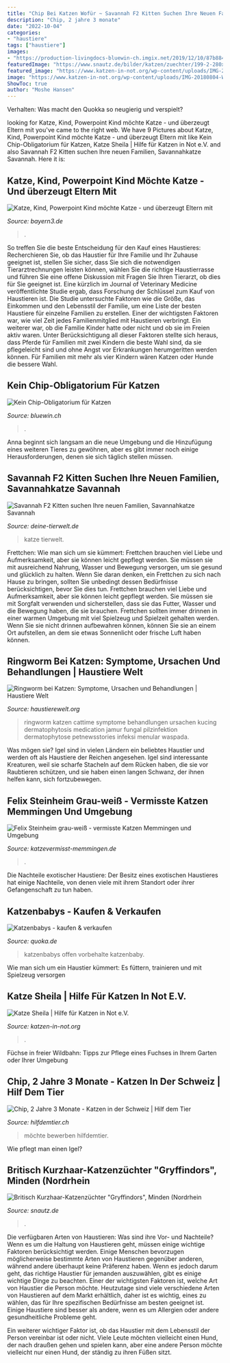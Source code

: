 ```yaml
---
title: "Chip Bei Katzen Wofür ~ Savannah F2 Kitten Suchen Ihre Neuen Familien, Savannahkatze Savannah"
description: "Chip, 2 jahre 3 monate"
date: "2022-10-04"
categories:
- "haustiere"
tags: ["haustiere"]
images:
- "https://production-livingdocs-bluewin-ch.imgix.net/2019/12/10/87b884c7-f710-4b7e-91a6-50e1a470ae94.jpeg?w=994&amp;auto=format"
featuredImage: "https://www.snautz.de/bilder/katzen/zuechter/199-2-280x280.jpg"
featured_image: "https://www.katzen-in-not.org/wp-content/uploads/IMG-20180804-WA0016-768x1365.jpg"
image: "https://www.katzen-in-not.org/wp-content/uploads/IMG-20180804-WA0016-768x1365.jpg"
ShowToc: true
author: "Moshe Hansen"
---
```



Verhalten: Was macht den Quokka so neugierig und verspielt?

	

		
looking for Katze, Kind, Powerpoint Kind möchte Katze - und überzeugt Eltern mit you've came to the right web. We have 9 Pictures about Katze, Kind, Powerpoint Kind möchte Katze - und überzeugt Eltern mit like Kein Chip-Obligatorium für Katzen, Katze Sheila | Hilfe für Katzen in Not e.V. and also Savannah F2 Kitten suchen Ihre neuen Familien, Savannahkatze Savannah. Here it is:
		
    
## Katze, Kind, Powerpoint Kind Möchte Katze - Und überzeugt Eltern Mit

<img loading=lazy src="https://img.br.de/a42baf23-b24f-4db1-805d-038ada061a27.jpeg" onerror="this.onerror=null;this.src='https://tse1.mm.bing.net/th?id=OIP.h-TPzIXVQeWBIzWkjf8u8AHaEK&amp;pid=15.1';" alt="Katze, Kind, Powerpoint Kind möchte Katze - und überzeugt Eltern mit">

_Source: bayern3.de_

>. 

	

So treffen Sie die beste Entscheidung für den Kauf eines Haustieres: Recherchieren Sie, ob das Haustier für Ihre Familie und Ihr Zuhause geeignet ist, stellen Sie sicher, dass Sie sich die notwendigen Tierarztrechnungen leisten können, wählen Sie die richtige Haustierrasse und führen Sie eine offene Diskussion mit Fragen Sie Ihren Tierarzt, ob dies für Sie geeignet ist.
Eine kürzlich im Journal of Veterinary Medicine veröffentlichte Studie ergab, dass Forschung der Schlüssel zum Kauf von Haustieren ist. Die Studie untersuchte Faktoren wie die Größe, das Einkommen und den Lebensstil der Familie, um eine Liste der besten Haustiere für einzelne Familien zu erstellen. Einer der wichtigsten Faktoren war, wie viel Zeit jedes Familienmitglied mit Haustieren verbringt. Ein weiterer war, ob die Familie Kinder hatte oder nicht und ob sie im Freien aktiv waren. Unter Berücksichtigung all dieser Faktoren stellte sich heraus, dass Pferde für Familien mit zwei Kindern die beste Wahl sind, da sie pflegeleicht sind und ohne Angst vor Erkrankungen herumgeritten werden können. Für Familien mit mehr als vier Kindern wären Katzen oder Hunde die bessere Wahl.

    
## Kein Chip-Obligatorium Für Katzen

<img loading=lazy src="https://production-livingdocs-bluewin-ch.imgix.net/2019/12/10/87b884c7-f710-4b7e-91a6-50e1a470ae94.jpeg?w=994&amp;auto=format" onerror="this.onerror=null;this.src='https://tse3.mm.bing.net/th?id=OIP.ToimqXsx1mEkd96_cyZ8dAHaEK&amp;pid=15.1';" alt="Kein Chip-Obligatorium für Katzen">

_Source: bluewin.ch_

>. 

	

Anna beginnt sich langsam an die neue Umgebung und die Hinzufügung eines weiteren Tieres zu gewöhnen, aber es gibt immer noch einige Herausforderungen, denen sie sich täglich stellen müssen.

    
## Savannah F2 Kitten Suchen Ihre Neuen Familien, Savannahkatze Savannah

<img loading=lazy src="https://www.deine-tierwelt.de/fotos/125333352_xl.jpg" onerror="this.onerror=null;this.src='https://tse2.mm.bing.net/th?id=OIP.fi7Wc9IXopLLiRP9qBD2nAHaJ4&amp;pid=15.1';" alt="Savannah F2 Kitten suchen Ihre neuen Familien, Savannahkatze Savannah">

_Source: deine-tierwelt.de_

>katze tierwelt. 

	

Frettchen: Wie man sich um sie kümmert: Frettchen brauchen viel Liebe und Aufmerksamkeit, aber sie können leicht gepflegt werden. Sie müssen sie mit ausreichend Nahrung, Wasser und Bewegung versorgen, um sie gesund und glücklich zu halten.
Wenn Sie daran denken, ein Frettchen zu sich nach Hause zu bringen, sollten Sie unbedingt dessen Bedürfnisse berücksichtigen, bevor Sie dies tun. Frettchen brauchen viel Liebe und Aufmerksamkeit, aber sie können leicht gepflegt werden. Sie müssen sie mit Sorgfalt verwenden und sicherstellen, dass sie das Futter, Wasser und die Bewegung haben, die sie brauchen. Frettchen sollten immer drinnen in einer warmen Umgebung mit viel Spielzeug und Spielzeit gehalten werden. Wenn Sie sie nicht drinnen aufbewahren können, können Sie sie an einem Ort aufstellen, an dem sie etwas Sonnenlicht oder frische Luft haben können.

    
## Ringworm Bei Katzen: Symptome, Ursachen Und Behandlungen | Haustiere Welt

<img loading=lazy src="https://haustierewelt.org/wp-content/uploads/2020/07/Ringworm-bei-Katzen-Symptome-Ursachen-und-Behandlungen.jpg" onerror="this.onerror=null;this.src='https://tse4.mm.bing.net/th?id=OIP.hu1VuvAw-XJTs6Sqe67FuAHaEM&amp;pid=15.1';" alt="Ringworm bei Katzen: Symptome, Ursachen und Behandlungen | Haustiere Welt">

_Source: haustierewelt.org_

>ringworm katzen cattime symptome behandlungen ursachen kucing dermatophytosis medication jamur fungal pilzinfektion dermatophytose petnewsstories infeksi menular waspada. 

	

Was mögen sie?
Igel sind in vielen Ländern ein beliebtes Haustier und werden oft als Haustiere der Reichen angesehen. Igel sind interessante Kreaturen, weil sie scharfe Stacheln auf dem Rücken haben, die sie vor Raubtieren schützen, und sie haben einen langen Schwanz, der ihnen helfen kann, sich fortzubewegen.

    
## Felix Steinheim Grau-weiß - Vermisste Katzen Memmingen Und Umgebung

<img loading=lazy src="http://www.katzevermisst-memmingen.de/images/IMG-20200129-WA0006.jpg" onerror="this.onerror=null;this.src='https://tse1.mm.bing.net/th?id=OIP.4wbDUorjWYht7hUg5AofdQAAAA&amp;pid=15.1';" alt="Felix Steinheim grau-weiß - vermisste Katzen Memmingen und Umgebung">

_Source: katzevermisst-memmingen.de_

>. 

	

Die Nachteile exotischer Haustiere: Der Besitz eines exotischen Haustieres hat einige Nachteile, von denen viele mit ihrem Standort oder ihrer Gefangenschaft zu tun haben.

    
## Katzenbabys - Kaufen &amp; Verkaufen

<img loading=lazy src="https://pic0.qimage.de/32/10/04/r238041032.jpg" onerror="this.onerror=null;this.src='https://tse2.mm.bing.net/th?id=OIP.Hh0r6c_pDGlIEn3Aop9NvgAAAA&amp;pid=15.1';" alt="Katzenbabys - kaufen &amp; verkaufen">

_Source: quoka.de_

>katzenbabys offen vorbehalte katzenbaby. 

	

Wie man sich um ein Haustier kümmert: Es füttern, trainieren und mit Spielzeug versorgen

    
## Katze Sheila | Hilfe Für Katzen In Not E.V.

<img loading=lazy src="https://www.katzen-in-not.org/wp-content/uploads/IMG-20180804-WA0016-768x1365.jpg" onerror="this.onerror=null;this.src='https://tse2.mm.bing.net/th?id=OIP._U5NnKt19Q8_t14bO0aoKwHaNK&amp;pid=15.1';" alt="Katze Sheila | Hilfe für Katzen in Not e.V.">

_Source: katzen-in-not.org_

>. 

	

Füchse in freier Wildbahn: Tipps zur Pflege eines Fuchses in Ihrem Garten oder Ihrer Umgebung

    
## Chip, 2 Jahre 3 Monate - Katzen In Der Schweiz | Hilf Dem Tier

<img loading=lazy src="https://www.hilfdemtier.ch/public/images/customers/hilfdemtier.ch/5iuY.jpg" onerror="this.onerror=null;this.src='https://tse1.mm.bing.net/th?id=OIP.L10nsC2oX9bd-VFrDCL2_wHaFj&amp;pid=15.1';" alt="Chip, 2 Jahre 3 Monate - Katzen in der Schweiz | Hilf dem Tier">

_Source: hilfdemtier.ch_

>möchte bewerben hilfdemtier. 

	

Wie pflegt man einen Igel?

    
## Britisch Kurzhaar-Katzenzüchter &quot;Gryffindors&quot;, Minden (Nordrhein

<img loading=lazy src="https://www.snautz.de/bilder/katzen/zuechter/199-2-280x280.jpg" onerror="this.onerror=null;this.src='https://tse1.mm.bing.net/th?id=OIP.h7su6FJz8TOD-LH1x-KtWQHaHa&amp;pid=15.1';" alt="Britisch Kurzhaar-Katzenzüchter &quot;Gryffindors&quot;, Minden (Nordrhein">

_Source: snautz.de_

>. 

	

Die verfügbaren Arten von Haustieren: Was sind ihre Vor- und Nachteile?
Wenn es um die Haltung von Haustieren geht, müssen einige wichtige Faktoren berücksichtigt werden. Einige Menschen bevorzugen möglicherweise bestimmte Arten von Haustieren gegenüber anderen, während andere überhaupt keine Präferenz haben. Wenn es jedoch darum geht, das richtige Haustier für jemanden auszuwählen, gibt es einige wichtige Dinge zu beachten.
Einer der wichtigsten Faktoren ist, welche Art von Haustier die Person möchte. Heutzutage sind viele verschiedene Arten von Haustieren auf dem Markt erhältlich, daher ist es wichtig, eines zu wählen, das für Ihre spezifischen Bedürfnisse am besten geeignet ist. Einige Haustiere sind besser als andere, wenn es um Allergien oder andere gesundheitliche Probleme geht.

Ein weiterer wichtiger Faktor ist, ob das Haustier mit dem Lebensstil der Person vereinbar ist oder nicht. Viele Leute möchten vielleicht einen Hund, der nach draußen gehen und spielen kann, aber eine andere Person möchte vielleicht nur einen Hund, der ständig zu ihren Füßen sitzt.

